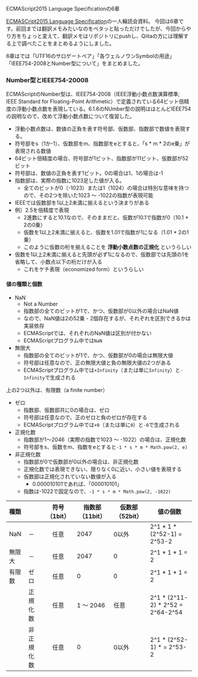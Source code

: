 ECMAScript2015 Language Specificationの6章

[ECMASCript2015 Language Specification](http://www.ecma-international.org/ecma-262/6.0/)の一人輪読会資料。
今回は6章です。前回までは翻訳メモみたいなのをペタッと貼っただけでしたが、今回からやり方をちょっと変えて、翻訳メモはリポジトリにpushし、Qiitaの方には理解する上で調べたことをまとめるようにしました。

6章はでは「UTF16のサロゲートペア」「各ウェルノウンSymbolの用途」「IEEE754-2008とNumber型について」をまとめました。

### Number型とIEEE754-20008

ECMAScriptのNumber型は、IEEE754-2008（IEEE浮動小数点数演算標準; IEEE Standard for Floating-Point Arithmetic）で定義されている64ビット倍精度の浮動小数点数を表現している。6.1.6のNUmber型の説明はほとんどIEEE754の説明なので、改めて浮動小数点数について復習した。

- 浮動小数点数は、数値の正負を表す符号部、仮数部、指数部で数値を表現する。
- 符号部をs（1か-1）、仮数部をm、指数部をeとすると、「s * m * 2のe乗」が表現される数値
- 64ビット倍精度の場合、符号部が1ビット、指数部が11ビット、仮数部が52ビット
- 符号部は、数値の正負を表す1ビット。0の場合は1、1の場合は-1
- 指数部は、実際の指数に1023足した値が入る。
    - 全てのビットが0（-1023）または1（1024）の場合は特別な意味を持つので、その2つを除いた1023 〜 -1022の指数が表現可能
- IEEEでは仮数部を1以上2未満に揃えるという決まりがある
- 例）2.5を倍精度で表現
	- 2進数にすると10.1なので、そのままだと、仮数が10.1で指数が0（10.1 * 2の0乗）
	- 仮数を1以上2未満に揃えると、仮数を1.01で指数が1になる（1.01 * 2の1乗）
	- このように仮数の桁を揃えることを **浮動小数点数の正規化** というらしい
- 仮数を1以上2未満に揃えると先頭が必ず1になるので、仮数部では先頭の1を省略して、小数点以下の桁だけが入る
	- これをケチ表現（economized form）というらしい

#### 値の種類と個数

- NaN
    - Not a Number
    - 指数部の全てのビットが1で、かつ、仮数部が0以外の場合はNaN値
    - なので、NaN値は2の52乗 - 2個存在するが、それぞれを区別できるかは実装依存
    - ECMAScriptでは、それぞれのNaN値は区別が付かない
    - ECMAScriptプログラム中では`NaN`
- 無限大
    - 指数部の全てのビットが1で、かつ、仮数部が0の場合は無限大値
    - 符号部は任意なので、正の無限大値と負の無限大値の2つがある
    - ECMAScriptプログラム中では`+Infinity`（または単に`Infinity`）と`-Infinity`で生成される

上の2つ以外は、有限数（a finite number）

- ゼロ
    - 指数部、仮数部共に0の場合は、ゼロ
    - 符号部は任意なので、正のゼロと負のゼロが存在する
    - ECMAScriptプログラム中では`+0`（または単に`0`）と`-0`で生成される
- 正規化数
    - 指数部が1〜2046（実際の指数で1023 〜 -1022）の場合は、正規化数
    - 符号部をs、仮数をm、指数をeとすると`-1 * s * m * Math.pow(2, e)`
- 非正規化数
    - 指数部が0で仮数部が0以外の場合は、非正規化数
    - 正規化数では表現できない、限りなく0に近い、小さい値を表現する
    - 仮数部は正規化されていない数値が入る
        - 0.000010101であれば、「000010101」
    - 指数は-1022で固定なので、`-1 * s * m * Math.pow(2, -1022)`


| 種類   |            | 符号（1bit） | 指数部（11bit） | 仮数部（52bit） | 値の個数                              |
|:-------|:-----------|:------------:|-----------------|-----------------|---------------------------------------|
| NaN    | －         | 任意         | 2047            | 0以外           | 2^1 * 1        * (2^52-1) = 2^53-2    |
| 無限大 | －         | 任意         | 2047            | 0               | 2^1 * 1        * 1        = 2         |
| 有限数 | ゼロ       | 任意         | 0               | 0               | 2^1 * 1        * 1        = 2         |
|        | 正規化数   | 任意         | 1 〜 2046       | 任意            | 2^1 * (2^11-2) * 2^52     = 2^64-2^54 |
|        | 非正規化数 | 任意         | 0               | 0以外           | 2^1 * (2^52-1) *          = 2^53-2    |

